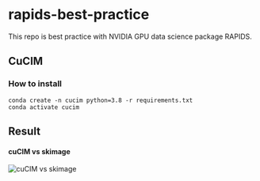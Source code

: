 # rapids-best-practice
This repo is best practice with NVIDIA GPU data science package RAPIDS. 

## CuCIM

### How to install

```shell
conda create -n cucim python=3.8 -r requirements.txt
conda activate cucim
```

## Result 

#### cuCIM vs skimage
![cuCIM vs skimage](./images/cuC)
